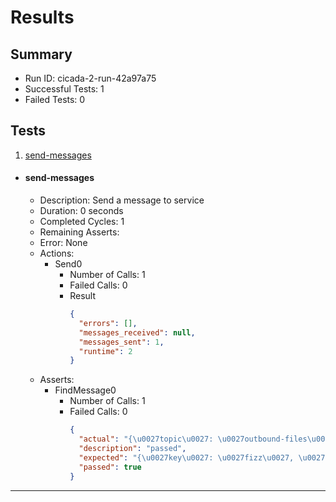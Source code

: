 # Results

## Summary

* Run ID: cicada-2-run-42a97a75
* Successful Tests: 1
* Failed Tests: 0

## Tests
1. [send-messages](#send-messages)
* #### send-messages
    - Description: Send a message to service
    - Duration: 0 seconds
    - Completed Cycles: 1
    - Remaining Asserts: 
    - Error: None
    - Actions:
        * Send0
            - Number of Calls: 1
            - Failed Calls: 0
            - Result
                ```json
                {
                  "errors": [],
                  "messages_received": null,
                  "messages_sent": 1,
                  "runtime": 2
                }
                ```
    - Asserts:
        * FindMessage0
            - Number of Calls: 1
            - Failed Calls: 0
                ```json
                {
                  "actual": "{\u0027topic\u0027: \u0027outbound-files\u0027, \u0027key\u0027: \u0027fizz\u0027, \u0027value\u0027: \u0027buzz\u0027}",
                  "description": "passed",
                  "expected": "{\u0027key\u0027: \u0027fizz\u0027, \u0027value\u0027: \u0027buzz\u0027}",
                  "passed": true
                }
                ```
---

